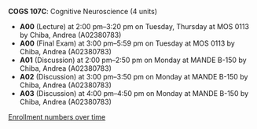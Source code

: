 **COGS 107C**: Cognitive Neuroscience (4 units)

- **A00** (Lecture) at 2:00 pm–3:20 pm on Tuesday, Thursday at MOS 0113 by Chiba, Andrea (A02380783)
- **A00** (Final Exam) at 3:00 pm–5:59 pm on Tuesday at MOS 0113 by Chiba, Andrea (A02380783)
- **A01** (Discussion) at 2:00 pm–2:50 pm on Monday at MANDE B-150 by Chiba, Andrea (A02380783)
- **A02** (Discussion) at 3:00 pm–3:50 pm on Monday at MANDE B-150 by Chiba, Andrea (A02380783)
- **A03** (Discussion) at 4:00 pm–4:50 pm on Monday at MANDE B-150 by Chiba, Andrea (A02380783)

[Enrollment numbers over time](./COGS107C.tsv)
